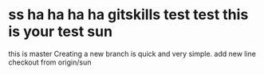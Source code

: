 ss
ha ha ha ha
gitskills
test test
this is your test
sun
=========
this is master
Creating a new branch is quick and very simple.
add new line
checkout from origin/sun
